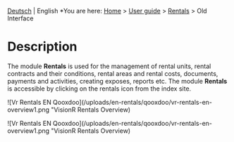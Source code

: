 <!-- TITLE: Rentals on old Interface - Qooxdoo -->
<!-- SUBTITLE: Qooxdoo Interface -->

[Deutsch](/de/modules/rentals/qooxdoo) | English
*You are here: [Home](/home) > [User guide](/en/user-guide) > [Rentals](/en/modules/rentals) > Old Interface

# Description

The module **Rentals** is used for the management of rental units, rental contracts and their conditions, rental areas and rental costs, documents, payments and activities, creating exposes, reports etc. 
The module **Rentals** is accessible by clicking on the rentals icon from the index site. 
 
![Vr Rentals EN Qooxdoo](/uploads/en-rentals/qooxdoo/vr-rentals-en-overview1.png "VisionR Rentals Overview)

![Vr Rentals EN Qooxdoo](/uploads/en-rentals/qooxdoo/vr-rentals-en-overview1.png "VisionR Rentals Overview)
